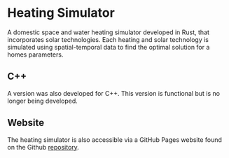 # Heating Simulator

A domestic space and water heating simulator developed in Rust, that incorporates solar technologies. Each heating and solar technology is simulated using spatial-temporal data to find the optimal solution for a homes parameters.

## C++
A version was also developed for C++. This version is functional but is no longer being developed.

## Website
The heating simulator is also accessible via a GitHub Pages website found on the Github [repository](https://jackrekirby.github.io/Heating-Simulator/).